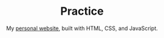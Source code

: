 <h1 align="center">
    Practice
</h1>

<p align="center">
    My <a href="https://careese15.github.io/practice">personal website</a>, built with HTML, CSS, and JavaScript.
</p>
